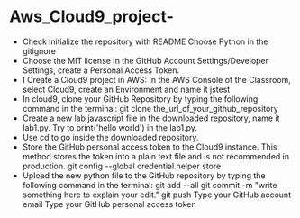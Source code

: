 # Aws_Cloud9_project-


- Check initialize the repository with README
 Choose Python in the gitignore
- Choose the MIT license 
In the GitHub Account Settings/Developer Settings, create a Personal Access Token.
- I Create a Cloud9 project in AWS:
 In the AWS Console of the Classroom, select Cloud9, create an Environment and name it jstest
- In cloud9, clone your GitHub Repository by typing the following command in the terminal:
git clone the_url_of_your_github_repository
- Create a new lab javascript file in the downloaded repository, name it lab1.py. Try to print('hello world') in the lab1.py.
- Use cd to go inside the downloaded repository.
- Store the GitHub personal access token to the Cloud9 instance. This method stores the token into a plain text file and is not recommended in production. 
git config --global credential.helper store   
- Upload the new python file to the GitHub repository by typing the following command in the terminal:
git add --all
git commit -m "write something here to explain your edit."
git push
Type your GitHub account email
Type your GitHub personal access token 
